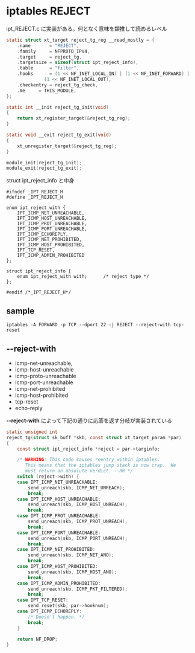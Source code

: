 # iptables REJECT

ipt_REJECT.c に実装がある。何となく意味を類推して読めるレベル

```c
static struct xt_target reject_tg_reg __read_mostly = {
	.name		= "REJECT",
	.family		= NFPROTO_IPV4,
	.target		= reject_tg,
	.targetsize	= sizeof(struct ipt_reject_info),
	.table		= "filter",
	.hooks		= (1 << NF_INET_LOCAL_IN) | (1 << NF_INET_FORWARD) |
			  (1 << NF_INET_LOCAL_OUT),
	.checkentry	= reject_tg_check,
	.me		= THIS_MODULE,
};

static int __init reject_tg_init(void)
{
	return xt_register_target(&reject_tg_reg);
}

static void __exit reject_tg_exit(void)
{
	xt_unregister_target(&reject_tg_reg);
}

module_init(reject_tg_init);
module_exit(reject_tg_exit);
```

struct ipt_reject_info と中身

```
#ifndef _IPT_REJECT_H
#define _IPT_REJECT_H

enum ipt_reject_with {
	IPT_ICMP_NET_UNREACHABLE,
	IPT_ICMP_HOST_UNREACHABLE,
	IPT_ICMP_PROT_UNREACHABLE,
	IPT_ICMP_PORT_UNREACHABLE,
	IPT_ICMP_ECHOREPLY,
	IPT_ICMP_NET_PROHIBITED,
	IPT_ICMP_HOST_PROHIBITED,
	IPT_TCP_RESET,
	IPT_ICMP_ADMIN_PROHIBITED
};

struct ipt_reject_info {
	enum ipt_reject_with with;      /* reject type */
};

#endif /*_IPT_REJECT_H*/
```

## sample

```
iptables -A FORWARD -p TCP --dport 22 -j REJECT --reject-with tcp-reset
```

## --reject-with

 * icmp-net-unreachable,
 * icmp-host-unreachable
 * icmp-proto-unreachable 
 * icmp-port-unreachable
 * icmp-net-prohibited
 * icmp-host-prohibited
 * tcp-reset
 * echo-reply

**--reject-with** によって下記の通りに応答を返す分岐が実装されている

```c
static unsigned int
reject_tg(struct sk_buff *skb, const struct xt_target_param *par)
{
	const struct ipt_reject_info *reject = par->targinfo;

	/* WARNING: This code causes reentry within iptables.
	   This means that the iptables jump stack is now crap.  We
	   must return an absolute verdict. --RR */
	switch (reject->with) {
	case IPT_ICMP_NET_UNREACHABLE:
		send_unreach(skb, ICMP_NET_UNREACH);
		break;
	case IPT_ICMP_HOST_UNREACHABLE:
		send_unreach(skb, ICMP_HOST_UNREACH);
		break;
	case IPT_ICMP_PROT_UNREACHABLE:
		send_unreach(skb, ICMP_PROT_UNREACH);
		break;
	case IPT_ICMP_PORT_UNREACHABLE:
		send_unreach(skb, ICMP_PORT_UNREACH);
		break;
	case IPT_ICMP_NET_PROHIBITED:
		send_unreach(skb, ICMP_NET_ANO);
		break;
	case IPT_ICMP_HOST_PROHIBITED:
		send_unreach(skb, ICMP_HOST_ANO);
		break;
	case IPT_ICMP_ADMIN_PROHIBITED:
		send_unreach(skb, ICMP_PKT_FILTERED);
		break;
	case IPT_TCP_RESET:
		send_reset(skb, par->hooknum);
	case IPT_ICMP_ECHOREPLY:
		/* Doesn't happen. */
		break;
	}

	return NF_DROP;
}
```
